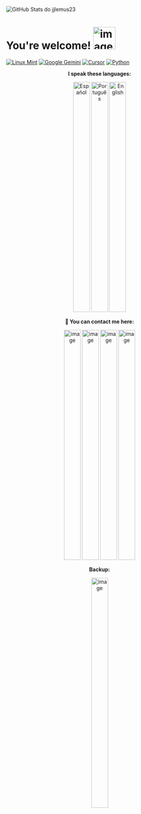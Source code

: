 <picture>
  <source media="(prefers-color-scheme: dark)" srcset="https://pixel-profile.vercel.app/api/github-stats?username=jjlemus23&screen_effect=true&dithering=true&pixelate_avatar=true&theme=fuji&color=%23ffffffFF&hide=issues">

  <source media="(prefers-color-scheme: light)" srcset="https://pixel-profile.vercel.app/api/github-stats?username=jjlemus23&screen_effect=false&dithering=false&pixelate_avatar=true&theme=road_trip&color=%23000000&hide=issues">

  <img src="https://pixel-profile.vercel.app/api/github-stats?username=jjlemus23&screen_effect=true&dithering=true&pixelate_avatar=true&theme=fuji&hide=issues" alt="GitHub Stats do jjlemus23">
</picture>

# You're welcome! <img width="60" height="60" alt="image" src="https://github.com/user-attachments/assets/cd2126f9-36d3-449b-92d8-361b8741b545" />
[![Linux Mint](https://img.shields.io/badge/Linux%20Mint-87CF3E?logo=linuxmint&logoColor=fff)](#)
[![Google Gemini](https://img.shields.io/badge/Google%20Gemini-886FBF?logo=googlegemini&logoColor=fff)](#)
[![Cursor](https://custom-icon-badges.demolab.com/badge/Cursor-000000?logo=cursor-ai-white)](#)
[![Python](https://img.shields.io/badge/Python-3776AB?logo=python&logoColor=fff)](#)


<b><p align="center">
**I speak these languages:**
</p></b>  
<p align="center">
<img alt="Español" width="45" height="618" alt="image" src="https://github.com/user-attachments/assets/62569522-2c0d-4b91-b490-bf7ec4b832e1" />
<img alt="Português" width="45" height="618" alt="image" src="https://github.com/user-attachments/assets/1252325d-78aa-4a56-b0fe-62c6d8b6975c" />
<img alt="English" width="45" height="618" alt="image" src="https://github.com/user-attachments/assets/63e2318b-bcf9-4006-bbbd-24635638c450" />
</p>

<b><p align="center">
**💬 You can contact me here:**
</p></b>  
<p align="center">
<a href="https://www.linkedin.com/in/jjlemus23/"><img width="45" height="618" alt="image" src="https://github.com/user-attachments/assets/aa5b3dea-d48d-48b5-bca8-517d6095c1ba"/></a>
<a href="https://www.reddit.com/user/Wasaby23/"><img width="45" height="618" alt="image" src="https://github.com/user-attachments/assets/3f921106-b6a6-4927-8c0c-f549987eba7d" /></a>
<a href="https://www.instagram.com/jjlemus23/"><img width="45" height="618" alt="image" src="https://github.com/user-attachments/assets/a64d416f-3d56-4fda-84b5-50a72aa264cd"/></a>
<a href="https://mastodon.social/@jjlemus23"><img width="45" height="618" alt="image" src="https://github.com/user-attachments/assets/8ab31bab-63d6-4319-baf8-76df3158fadd" /></a>
</p>
<b><p align="center">
Backup:
</p></b>
<p align="center">
<a href="https://gitlab.com/jjlemus23"><img width="45" height="618" alt="image" src="https://github.com/user-attachments/assets/7478dd6b-de78-4910-b518-114ff9a3d7da" /></a></p>


